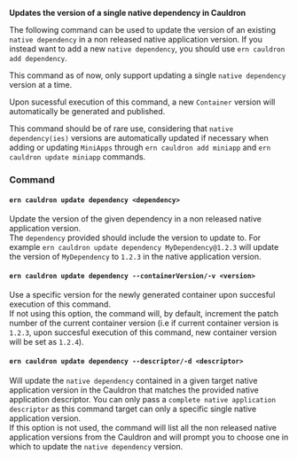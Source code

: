 **Updates the version of a single native dependency in Cauldron**

The following command can be used to update the version of an existing `native dependency` in a non released native application version. If you instead want to add a new `native dependency`, you should use `ern cauldron add dependency`. 

This command as of now, only support updating a single `native dependency` version at a time.

Upon sucessful execution of this command, a new `Container` version will automatically be generated and published.  

This command should be of rare use, considering that `native dependency(ies)` versions are automatically updated if necessary when adding or updating `MiniApps` through `ern cauldron add miniapp` and `ern cauldron update miniapp` commands.

### Command

#### `ern cauldron update dependency <dependency>`

Update the version of the given dependency in a non released native application version.  
The `dependency` provided should include the version to update to. For example `ern cauldron update dependency MyDependency@1.2.3` will update the  version of `MyDependency` to `1.2.3` in the native application version.

#### `ern cauldron update dependency --containerVersion/-v <version>`

Use a specific version for the newly generated container upon succesful execution of this command.  
If not using this option, the command will, by default, increment the patch number of the current container version (i.e if current container version is `1.2.3`, upon succesful execution of this command, new container version will be set as `1.2.4`).

#### `ern cauldron update dependency --descriptor/-d <descriptor>`

Will update the `native dependency` contained in a given target native application version in the Cauldron that matches the provided native application descriptor. You can only pass a `complete native application descriptor` as this command target can only a specific single native application version.  
If this option is not used, the command will list all the non released native application versions from the Cauldron and will prompt you to choose one in which to update the `native dependency` version.
